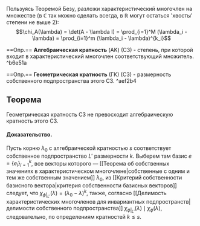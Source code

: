 
Пользуясь Теоремой Безу, разложи характеристический многочлен на множестве (в $\mathbb{C}$ так можно сделать всегда, в $\mathbb{R}$ могут остаться 'хвосты' степени не выше 2):
$$\chi_A(\lambda) = \det(A - \lambda I) = \prod_{i=1}^M (\lambda_i - \lambda) = \prod_{i=1}^m (\lambda_i - \lambda)^{k_i}$$

==Опр.== **Алгебраическая кратность** (AK) (СЗ) - степень, при которой входит в характеристический многочлен соответствующий множитель. ^b6e51a

==Опр.== **Геометрическая кратность** (ГК) (СЗ) - размерность собственного подпространства этого СЗ. ^aef2b4

## Теорема

Геометрическая кратность СЗ не превосходит алгебраическую кратность этого СЗ.

#### Доказательство.

Пусть корню $\lambda_0$ с алгебраической кратностью $s$ соответствует собственное подпространство $L'$ размерности $k$. Выберем там базис $e = \{e_i\}_{i=1}^k$, все векторы которого — [[Теорема об собственных значениях в характеристическом многочлене|собственные с одним и тем же собственным значением]] $\lambda_0$, из [[Критерий собственности базисного вектора|критерия собственности базисных векторов]] следует, что $\chi_{\phi|_{L'}}(\lambda) = (\lambda_0 - \lambda)^k$, также, согласно [[Делимость характеристических многочленов для инвариантных подпространств|делимости собственного подпространства]] $\chi_{\phi|_{L'}}(\lambda) \mid \chi_\phi(\lambda)$, следовательно, по определениям кратностей $k \leq s$.
